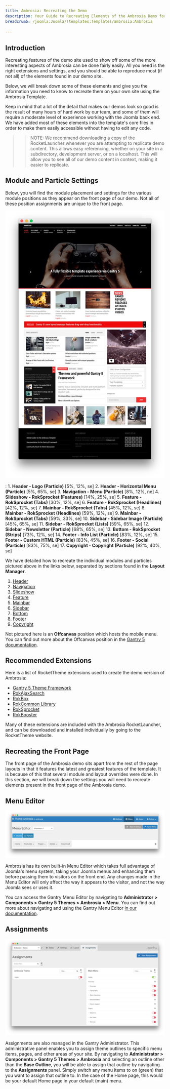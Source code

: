 ```yaml
---
title: Ambrosia: Recreating the Demo
description: Your Guide to Recreating Elements of the Ambrosia Demo for Joomla
breadcrumb: /joomla:Joomla/!templates:Templates/ambrosia:Ambrosia

---
```


Introduction
-----

Recreating features of the demo site used to show off some of the more interesting aspects of Ambrosia can be done fairly easily. All you need is the right extensions and settings, and you should be able to reproduce most (if not all) of the elements found in our demo site.

Below, we will break down some of these elements and give you the information you need to know to recreate them on your own site using the Ambrosia Template.

Keep in mind that a lot of the detail that makes our demos look so good is the result of many hours of hard work by our team, and some of them will require a moderate level of experience working with the Joomla back end. We have added most of these elements into the template's core files in order to make them easily accessible without having to edit any code.

>> NOTE: We recommend downloading a copy of the RocketLauncher whenever you are attempting to replicate demo content. This allows easy referencing, whether on your site in a subdirectory, development server, or on a localhost. This will allow you to see all of our demo content in context, making it easier to replicate.

Module and Particle Settings
-----

Below, you will find the module placement and settings for the various module positions as they appear on the front page of our demo. Not all of these position assignments are unique to the front page.

![](assets/ambrosia2.jpeg)

:   1. **Header - Logo (Particle)** [5%, 12%, se]
    2. **Header - Horizontal Menu (Particle)** [5%, 65%, se]
    3. **Navigation - Menu (Particle)** [8%, 12%, ne]
    4. **Slideshow - RokSprocket (Features)** [14%, 25%, se]
    5. **Feature - RokSprocket (Tabs)** [30%, 12%, se]
    6. **Feature - RokSprocket (Headlines)** [42%, 12%, se]
    7. **Mainbar - RokSprocket (Tabs)** [45%, 12%, se]
    8. **Mainbar - RokSprocket (Headlines)** [59%, 12%, se]
    9. **Mainbar - RokSprocket (Tabs)** [59%, 33%, se]
    10. **Sidebar - Sidebar Image (Particle)** [45%, 65%, se]
    11. **Sidebar - RokSprocket (Lists)** [59%, 65%, se]
    12. **Sidebar - Newsletter (Particle)** [68%, 65%, se]
    13. **Bottom - RokSprocket (Strips)** [73%, 12%, se]
    14. **Footer - Info List (Particle)** [83%, 12%, se]
    15. **Footer - Custom HTML (Particle)** [83%, 45%, se]
    16. **Footer - Social (Particle)** [83%, 75%, se]
    17. **Copyright - Copyright (Particle)** [92%, 40%, se]

We have detailed how to recreate the individual modules and particles pictured above in the links below, separated by sections found in the **Layout Manager**.

1. [Header](demo_header.md)
2. [Navigation](demo_navigation.md)
3. [Slideshow](demo_slideshow.md)
4. [Feature](demo_feature.md)
5. [Mainbar](demo_main.md)
6. [Sidebar](demo_sidebar.md) 
7. [Bottom](demo_bottom.md)
8. [Footer](demo_footer.md)
9. [Copyright](demo_copyright.md)

Not pictured here is an **Offcanvas** position which hosts the mobile menu. You can find out more about the Offcanvas position in the [Gantry 5 documentation](http://docs.gantry.org/gantry5/configure/layout-manager#offcanvas-section).

Recommended Extensions
-----

Here is a list of RocketTheme extensions used to create the demo version of Ambrosia:

* [Gantry 5 Theme Framework](http://gantry.org/)
* [RokAjaxSearch](http://www.rockettheme.com/joomla/extensions/rokajaxsearch)
* [RokBox](http://www.rockettheme.com/joomla/extensions/rokbox)
* [RokCommon Library](https://rockettheme.com/joomla/extensions/rokutilities)
* [RokSprocket](http://www.rockettheme.com/joomla/extensions/roksprocket)
* [RokBooster](http://www.rockettheme.com/joomla/extensions/rokbooster)

Many of these extensions are included with the Ambrosia RocketLauncher, and can be downloaded and installed individually by going to the RocketTheme website.

Recreating the Front Page
-----

The front page of the Ambrosia demo sits apart from the rest of the page layouts in that it features the latest and greatest features of the template. It is because of this that several module and layout overrides were done. In this section, we will break down the settings you will need to recreate elements present in the front page of the Ambrosia demo.

Menu Editor
-----

![](assets/menu_1.jpeg)

Ambrosia has its own built-in Menu Editor which takes full advantage of Joomla's menu system, taking your Joomla menus and enhancing them before passing them to visitors on the front end. Any changes made in the Menu Editor will only affect the way it appears to the visitor, and not the way Joomla sees or uses it.

You can access the Gantry Menu Editor by navigating to **Administrator > Components > Gantry 5 Themes > Ambrosia > Menu**. You can find out more about navigating and using the Gantry Menu Editor [in our documentation](http://docs.gantry.org/gantry5/configure/menu-editor).

Assignments
-----

![](assets/assignments_1.png)

Assignments are also managed in the Gantry Administrator. This administrative panel enables you to assign theme outlines to specific menu items, pages, and other areas of your site. By navigating to **Administrator > Components > Gantry 5 Themes > Ambrosia** and selecting an outline other than the **Base Outline**, you will be able to assign that outline by navigating to the **Assignments** panel. Simply switch any menu items to on (green) that you want to assign that outline to. In the case of the Home page, this would be your default Home page in your default (main) menu.
